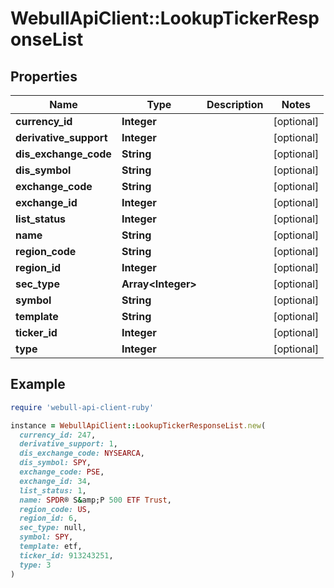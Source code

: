 # WebullApiClient::LookupTickerResponseList

## Properties

| Name | Type | Description | Notes |
| ---- | ---- | ----------- | ----- |
| **currency_id** | **Integer** |  | [optional] |
| **derivative_support** | **Integer** |  | [optional] |
| **dis_exchange_code** | **String** |  | [optional] |
| **dis_symbol** | **String** |  | [optional] |
| **exchange_code** | **String** |  | [optional] |
| **exchange_id** | **Integer** |  | [optional] |
| **list_status** | **Integer** |  | [optional] |
| **name** | **String** |  | [optional] |
| **region_code** | **String** |  | [optional] |
| **region_id** | **Integer** |  | [optional] |
| **sec_type** | **Array&lt;Integer&gt;** |  | [optional] |
| **symbol** | **String** |  | [optional] |
| **template** | **String** |  | [optional] |
| **ticker_id** | **Integer** |  | [optional] |
| **type** | **Integer** |  | [optional] |

## Example

```ruby
require 'webull-api-client-ruby'

instance = WebullApiClient::LookupTickerResponseList.new(
  currency_id: 247,
  derivative_support: 1,
  dis_exchange_code: NYSEARCA,
  dis_symbol: SPY,
  exchange_code: PSE,
  exchange_id: 34,
  list_status: 1,
  name: SPDR® S&amp;P 500 ETF Trust,
  region_code: US,
  region_id: 6,
  sec_type: null,
  symbol: SPY,
  template: etf,
  ticker_id: 913243251,
  type: 3
)
```

